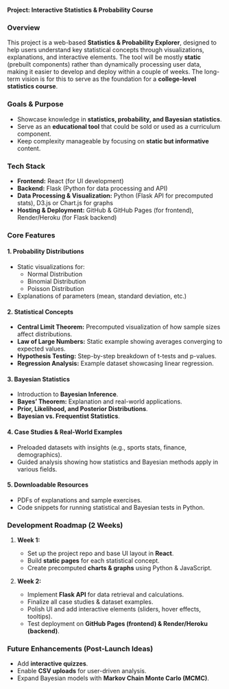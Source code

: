 **Project: Interactive Statistics & Probability Course**

### **Overview**
This project is a web-based **Statistics & Probability Explorer**, designed to help users understand key statistical concepts through visualizations, explanations, and interactive elements. The tool will be mostly **static** (prebuilt components) rather than dynamically processing user data, making it easier to develop and deploy within a couple of weeks. The long-term vision is for this to serve as the foundation for a **college-level statistics course**.

### **Goals & Purpose**
- Showcase knowledge in **statistics, probability, and Bayesian statistics**.
- Serve as an **educational tool** that could be sold or used as a curriculum component.
- Keep complexity manageable by focusing on **static but informative** content.

### **Tech Stack**
- **Frontend:** React (for UI development)
- **Backend:** Flask (Python for data processing and API)
- **Data Processing & Visualization:** Python (Flask API for precomputed stats), D3.js or Chart.js for graphs
- **Hosting & Deployment:** GitHub & GitHub Pages (for frontend), Render/Heroku (for Flask backend)

### **Core Features**
#### **1. Probability Distributions**
- Static visualizations for:
  - Normal Distribution
  - Binomial Distribution
  - Poisson Distribution
- Explanations of parameters (mean, standard deviation, etc.)

#### **2. Statistical Concepts**
- **Central Limit Theorem:** Precomputed visualization of how sample sizes affect distributions.
- **Law of Large Numbers:** Static example showing averages converging to expected values.
- **Hypothesis Testing:** Step-by-step breakdown of t-tests and p-values.
- **Regression Analysis:** Example dataset showcasing linear regression.

#### **3. Bayesian Statistics**
- Introduction to **Bayesian Inference**.
- **Bayes’ Theorem:** Explanation and real-world applications.
- **Prior, Likelihood, and Posterior Distributions**.
- **Bayesian vs. Frequentist Statistics**.

#### **4. Case Studies & Real-World Examples**
- Preloaded datasets with insights (e.g., sports stats, finance, demographics).
- Guided analysis showing how statistics and Bayesian methods apply in various fields.

#### **5. Downloadable Resources**
- PDFs of explanations and sample exercises.
- Code snippets for running statistical and Bayesian tests in Python.

### **Development Roadmap (2 Weeks)**
1. **Week 1:**
   - Set up the project repo and base UI layout in **React**.
   - Build **static pages** for each statistical concept.
   - Create precomputed **charts & graphs** using Python & JavaScript.

2. **Week 2:**
   - Implement **Flask API** for data retrieval and calculations.
   - Finalize all case studies & dataset examples.
   - Polish UI and add interactive elements (sliders, hover effects, tooltips).
   - Test deployment on **GitHub Pages (frontend) & Render/Heroku (backend)**.
   
### **Future Enhancements (Post-Launch Ideas)**
- Add **interactive quizzes**.
- Enable **CSV uploads** for user-driven analysis.
- Expand Bayesian models with **Markov Chain Monte Carlo (MCMC)**.

